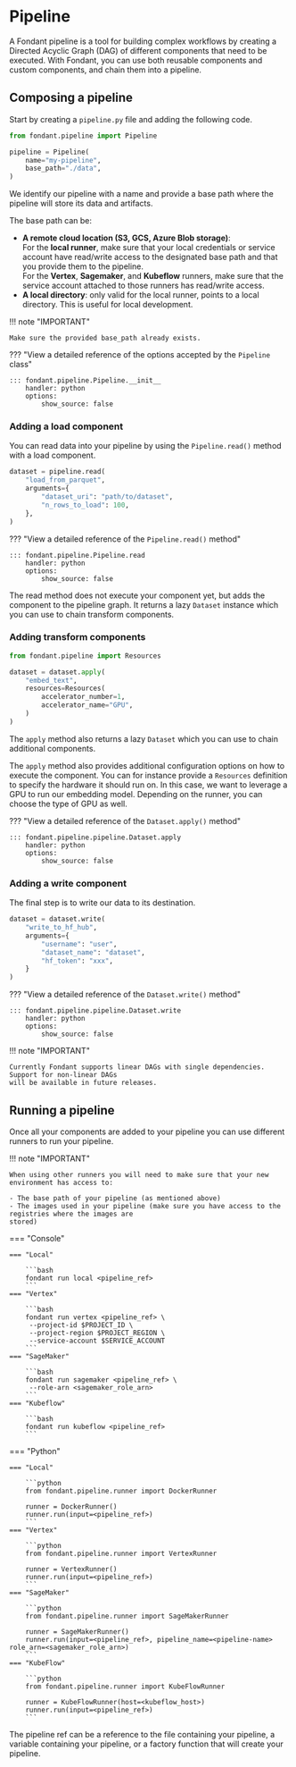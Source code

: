 # Pipeline

A Fondant pipeline is a tool for building complex workflows by creating a Directed Acyclic Graph 
(DAG) of different components that need to be executed. With Fondant, you can use both reusable
components and custom components, and chain them into a pipeline.

## Composing a pipeline

Start by creating a `pipeline.py` file and adding the following code.

```python
from fondant.pipeline import Pipeline

pipeline = Pipeline(
    name="my-pipeline",
    base_path="./data",
)
```

We identify our pipeline with a name and provide a base path where the pipeline will store its 
data and artifacts.

The base path can be:

* **A remote cloud location (S3, GCS, Azure Blob storage)**:  
  For the **local runner**, make sure that your local credentials or service account have read/write
  access to the designated base path and that you provide them to the pipeline.   
  For the **Vertex**, **Sagemaker**, and **Kubeflow** runners, make sure that the service account 
  attached to those runners has read/write access.
* **A local directory**: only valid for the local runner, points to a local directory. This is
  useful for local development.

!!! note "IMPORTANT"

    Make sure the provided base_path already exists.

??? "View a detailed reference of the options accepted by the `Pipeline` class"

    ::: fondant.pipeline.Pipeline.__init__
        handler: python
        options:
            show_source: false

### Adding a load component

You can read data into your pipeline by using the `Pipeline.read()` method with a load component.

```python
dataset = pipeline.read(
    "load_from_parquet",
    arguments={
        "dataset_uri": "path/to/dataset",
        "n_rows_to_load": 100,
    },
)
```

??? "View a detailed reference of the `Pipeline.read()` method"

    ::: fondant.pipeline.Pipeline.read
        handler: python
        options:
            show_source: false

The read method does not execute your component yet, but adds the component to the pipeline 
graph. It returns a lazy `Dataset` instance which you can use to chain transform components.

### Adding transform components

```python
from fondant.pipeline import Resources

dataset = dataset.apply(
    "embed_text",
    resources=Resources(
        accelerator_number=1,
        accelerator_name="GPU",
    )
)
```

The `apply` method also returns a lazy `Dataset` which you can use to chain additional components.

The `apply` method also provides additional configuration options on how to execute the component. 
You can for instance provide a `Resources` definition to specify the hardware it should run on. 
In this case, we want to leverage a GPU to run our embedding model. Depending on the runner, you 
can choose the type of GPU as well.

[//]: # (TODO: Add section on Resources or a general API section)

??? "View a detailed reference of the `Dataset.apply()` method"

    ::: fondant.pipeline.pipeline.Dataset.apply
        handler: python
        options:
            show_source: false

### Adding a write component

The final step is to write our data to its destination.

```python
dataset = dataset.write(
    "write_to_hf_hub",
    arguments={
        "username": "user",
        "dataset_name": "dataset",
        "hf_token": "xxx",
    }
)
```

??? "View a detailed reference of the `Dataset.write()` method"

    ::: fondant.pipeline.pipeline.Dataset.write
        handler: python
        options:
            show_source: false

!!! note "IMPORTANT"  

    Currently Fondant supports linear DAGs with single dependencies. Support for non-linear DAGs 
    will be available in future releases.

[//]: # (TODO: Add info on mapping fields between components)

## Running a pipeline

Once all your components are added to your pipeline you can use different runners to run your
pipeline.

!!! note "IMPORTANT"  

    When using other runners you will need to make sure that your new environment has access to:

    - The base path of your pipeline (as mentioned above)
    - The images used in your pipeline (make sure you have access to the registries where the images are
    stored)

=== "Console"

    === "Local"
    
        ```bash
        fondant run local <pipeline_ref>
        ```
    === "Vertex"
    
        ```bash 
        fondant run vertex <pipeline_ref> \
         --project-id $PROJECT_ID \
         --project-region $PROJECT_REGION \
         --service-account $SERVICE_ACCOUNT
        ```
    === "SageMaker"
    
        ```bash
        fondant run sagemaker <pipeline_ref> \
         --role-arn <sagemaker_role_arn> 
        ```
    === "Kubeflow"
    
        ```bash
        fondant run kubeflow <pipeline_ref>
        ```

=== "Python"

    === "Local"
    
        ```python
        from fondant.pipeline.runner import DockerRunner

        runner = DockerRunner()
        runner.run(input=<pipeline_ref>)
        ```
    === "Vertex"
    
        ```python
        from fondant.pipeline.runner import VertexRunner

        runner = VertexRunner()
        runner.run(input=<pipeline_ref>)
        ```
    === "SageMaker"
    
        ```python
        from fondant.pipeline.runner import SageMakerRunner

        runner = SageMakerRunner()
        runner.run(input=<pipeline_ref>, pipeline_name=<pipeline-name> role_arn=<sagemaker_role_arn>)        
        ```
    === "KubeFlow"
    
        ```python
        from fondant.pipeline.runner import KubeFlowRunner

        runner = KubeFlowRunner(host=<kubeflow_host>)
        runner.run(input=<pipeline_ref>)        
        ```
    
  The pipeline ref can be a reference to the file containing your pipeline, a variable 
  containing your pipeline, or a factory function that will create your pipeline.
